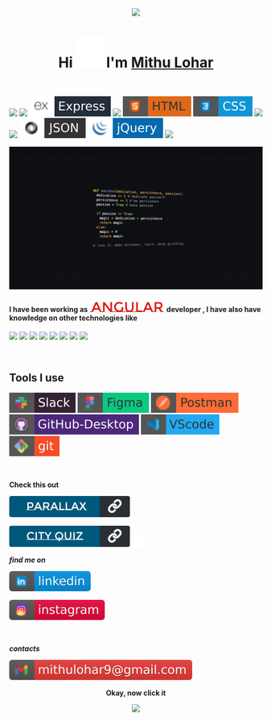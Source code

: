 <p align="center">
  <img src="https://media2.giphy.com/media/z2KbVZxKCHxxIDhnsQ/200w.webp?cid=ecf05e4730zqdxnwlva926d59215rtgsusqumlgcpcd2hoev&rid=200w.webp&ct=g"/>
</p>


  <h1 align="center"> Hi <img src="https://github.com/Kathryn-Jie/Kathryn-Jie/blob/main/wave.gif" width="60px"/>I'm <a href="https://github.com/MithuLohar">Mithu Lohar</a></h1>


<Br>
  

  <p>
  <img src="https://badges.aleen42.com/src/angular_flat_square_dfc.svg"/> <img src="https://badges.aleen42.com/src/node_flat_square_dfc.svg"/> <img src="https://github.com/MithuLohar/readme-resources/blob/main/images-svg/expressbadge.svg"/>  <img src="https://badges.aleen42.com/src/npm_flat_square_dfc.svg"/>  <img src="https://github.com/MithuLohar/readme-resources/blob/main/images-svg/htmlbadge.svg"/> <img src="https://github.com/MithuLohar/readme-resources/blob/main/images-svg/cssbadge.svg"/> <img src="https://badges.aleen42.com/src/javascript_flat_square_dfc.svg"/> <img src="https://badges.aleen42.com/src/typescript_flat_square_dfc.svg"> <img src="https://github.com/MithuLohar/readme-resources/blob/main/images-svg/jsonbadge.svg"/> <img src="https://github.com/MithuLohar/readme-resources/blob/main/images-svg/jquerybadge.svg"/> <img src="https://badges.aleen42.com/src/react_flat_square.svg"/> 
 <p align="center"> <img src="https://github.com/MithuLohar/readme-resources/blob/main/images-svg/4108586.png"/></P>
</p>
 
 

  
  
<h4>I have been working as <a href="https://angular.io/"><img src="https://github.com/MithuLohar/readme-resources/blob/main/images-svg/ANGULAR.svg" /></a> developer  , I have also have knowledge on other technologies like </h4>


<img src="https://img.shields.io/badge/-python-ffdb4e?style=for-the-badge&logo=python"/> <img src="https://img.shields.io/badge/-django-0c4b33?style=for-the-badge&logo=django"/> <img src="https://img.shields.io/badge/-svelte-ffffff?style=for-the-badge&logo=svelte"/> <img src="https://img.shields.io/badge/-firebase-051e34?style=for-the-badge&logo=firebase"/> <img src="https://img.shields.io/badge/-webpack-2b3a42?style=for-the-badge&logo=webpack"/> <img src="https://img.shields.io/badge/-scss-f8f9fa?style=for-the-badge&logo=sass"/> <img src="https://img.shields.io/badge/-pwa-6600ed?style=for-the-badge&logo=pwa"> <img src="https://img.shields.io/badge/-next.js-000000?style=for-the-badge&logo=nextdotjs">  

<br/>


   
  
  

<h2>Tools I use</h2>

<img src="https://github.com/MithuLohar/readme-resources/blob/main/images-svg/slackbadge.svg"/> <img src="https://github.com/MithuLohar/readme-resources/blob/main/images-svg/figmabadge.svg"/> <img src="https://github.com/MithuLohar/readme-resources/blob/main/images-svg/postmanbadge.svg"/> <img src="https://github.com/MithuLohar/readme-resources/blob/main/images-svg/githubdesktopbadge.svg"/> <img src="https://github.com/MithuLohar/readme-resources/blob/main/images-svg/vscode4badge.svg"/> <img src="https://github.com/MithuLohar/readme-resources/blob/main/images-svg/gitbash.svg"/>  

 <p>&nbsp;</p>


**Check this out**
  
[<img src="https://github.com/MithuLohar/readme-resources/blob/main/images-svg/Rectangle%202.svg"/>](https://mithulohar.github.io/parallax-deployed/) 

 [<img src="https://github.com/MithuLohar/readme-resources/blob/main/images-svg/city-quiz.svg"/>](https://city-quiz-f793c.web.app/) <img src="https://github.com/MithuLohar/readme-resources/blob/main/images-svg/link(2).svg"/>



***find me on*** 
  
[![alt-text](https://github.com/MithuLohar/readme-resources/blob/main/images-svg/linkedbadge.svg)](https://www.linkedin.com/in/mithu-lohar-69a95717a) 
  
[![alt-text](https://github.com/MithuLohar/readme-resources/blob/main/images-svg/instagrambadge.svg)](https://www.instagram.com/mithulohar/)
 <p>&nbsp;</p>
 
 ***contacts*** 
  
<img src="https://github.com/MithuLohar/readme-resources/blob/main/images-svg/output.svg"/>



<p align="center"><b>Okay, now click it </b> <p align="center"> <a href="https://gitlab.com/MithuLohar"><img src="https://badges.aleen42.com/src/gitlab_dfc.svg"/></a> </P>    </p>

  
  
  
 
  
  
  







